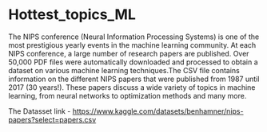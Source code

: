 # Hottest_topics_ML

The NIPS conference (Neural Information Processing Systems) is one of the most prestigious yearly events in the machine learning community. 
At each NIPS conference, a large number of research papers are published. Over 50,000 PDF files were automatically downloaded and processed 
to obtain a dataset on various machine learning techniques.The CSV file contains information on the different NIPS papers that were published 
from 1987 until 2017 (30 years!). These papers discuss a wide variety of topics in machine learning, from neural networks to optimization methods 
and many more.

The Datasset link - https://www.kaggle.com/datasets/benhamner/nips-papers?select=papers.csv

